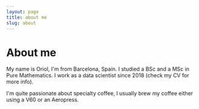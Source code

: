 ```yaml
---
layout: page
title: about me
slug: about
---
```


# About me

My name is Oriol, I'm from Barcelona, Spain. I studied a BSc and a MSc in Pure Mathematics. I work as a data scientist since 2018 (check my CV for more info).

I'm quite passionate about specialty coffee, I usually brew my coffee either using a V60 or an Aeropress.
